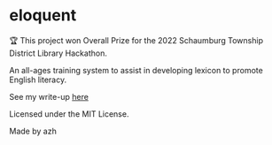 # eloquent

🏆 This project won Overall Prize for the 2022 Schaumburg Township District Library Hackathon.

An all-ages training system to assist in developing lexicon to promote English literacy.

See my write-up [here](https://devpost.com/software/eloquent)

Licensed under the MIT License.

Made by azh

